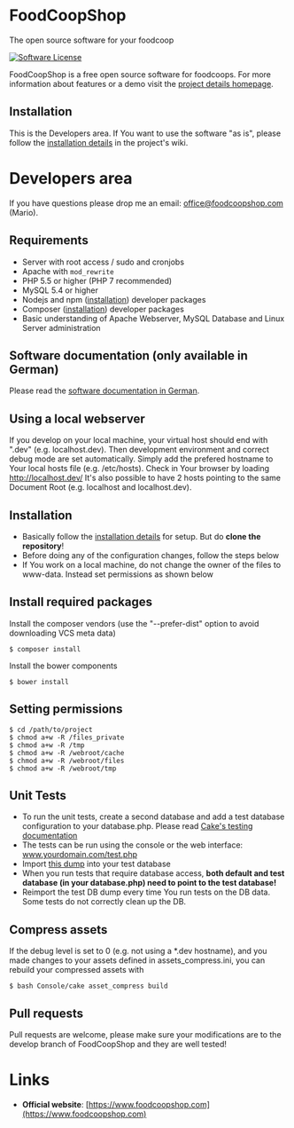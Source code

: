 # FoodCoopShop
The open source software for your foodcoop

[![Software License](https://img.shields.io/badge/license-MIT-brightgreen.svg?style=flat-square)](LICENSE.txt)

FoodCoopShop is a free open source software for foodcoops. For more information about features or a demo visit the [project details homepage](https://www.foodcoopshop.com/).

## Installation

This is the Developers area. If You want to use the software "as is", please follow the [installation details](https://github.com/foodcoopshop/foodcoopshop/wiki/Installation-details) in the project's wiki.

# Developers area

If you have questions please drop me an email: office@foodcoopshop.com (Mario).


## Requirements
* Server with root access / sudo and cronjobs
* Apache with `mod_rewrite`
* PHP 5.5 or higher (PHP 7 recommended)
* MySQL 5.4 or higher
* Nodejs and npm ([installation](https://nodejs.org/en/download/)) developer packages
* Composer ([installation](https://getcomposer.org/download/)) developer packages
* Basic understanding of Apache Webserver, MySQL Database and Linux Server administration

## Software documentation (only available in German)
Please read the [software documentation in German](https://github.com/foodcoopshop/foodcoopshop/wiki/Dokumentation-de).

## Using a local webserver
If you develop on your local machine, your virtual host should end with ".dev" (e.g. localhost.dev). Then development environment and correct debug mode are set automatically. Simply add the prefered hostname to Your local hosts file (e.g. /etc/hosts). Check in Your browser by loading http://localhost.dev/ It's also possible to have 2 hosts pointing to the same Document Root (e.g. localhost and localhost.dev).

## Installation
* Basically follow the [installation details](https://github.com/foodcoopshop/foodcoopshop/wiki/Installation-details) for setup. But do **clone the repository**!
* Before doing any of the configuration changes, follow the steps below
* If You work on a local machine, do not change the owner of the files to www-data. Instead set permissions as shown below

## Install required packages
Install the composer vendors (use the "--prefer-dist" option to avoid downloading VCS meta data)
```
$ composer install
```

Install the bower components
```
$ bower install
```

## Setting permissions
```
$ cd /path/to/project
$ chmod a+w -R /files_private
$ chmod a+w -R /tmp
$ chmod a+w -R /webroot/cache
$ chmod a+w -R /webroot/files
$ chmod a+w -R /webroot/tmp
```

## Unit Tests
* To run the unit tests, create a second database and add a test database configuration to your database.php. Please read [Cake's testing documentation](http://book.cakephp.org/2.0/en/development/testing.html)
* The tests can be run using the console or the web interface: www.yourdomain.com/test.php
* Import [this dump](../blob/develop/Test/test_files/Config/sql/01-test-db-general.sql) into your test database
* When you run tests that require database access, **both default and test database (in your database.php) need to point to the test database!**
* Reimport the test DB dump every time You run tests on the DB data. Some tests do not correctly clean up the DB.

## Compress assets
If the debug level is set to 0 (e.g. not using a *.dev hostname), and you made changes to your assets defined in assets_compress.ini, you can rebuild your compressed assets with

```
$ bash Console/cake asset_compress build
```

## Pull requests
Pull requests are welcome, please make sure your modifications are to the develop branch of FoodCoopShop and they are well tested!

# Links
* **Official website**: [https://www.foodcoopshop.com](https://www.foodcoopshop.com)

